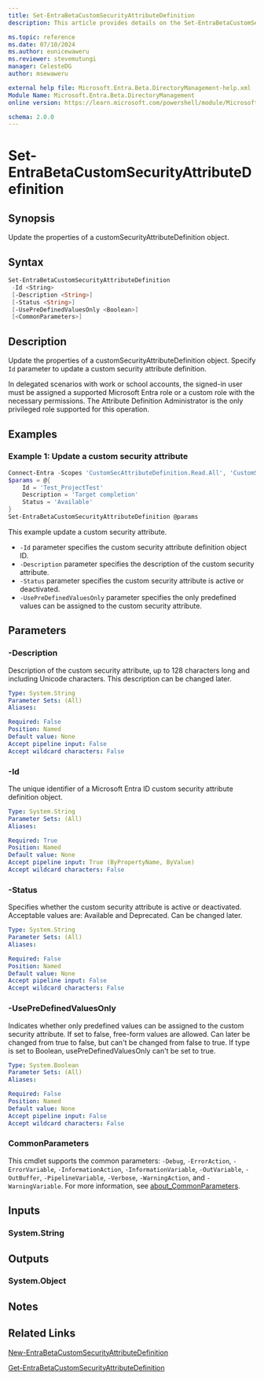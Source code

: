 ```yaml
---
title: Set-EntraBetaCustomSecurityAttributeDefinition
description: This article provides details on the Set-EntraBetaCustomSecurityAttributeDefinition command.

ms.topic: reference
ms.date: 07/10/2024
ms.author: eunicewaweru
ms.reviewer: stevemutungi
manager: CelesteDG
author: msewaweru

external help file: Microsoft.Entra.Beta.DirectoryManagement-help.xml
Module Name: Microsoft.Entra.Beta.DirectoryManagement
online version: https://learn.microsoft.com/powershell/module/Microsoft.Entra.Beta.DirectoryManagement/Set-EntraBetaCustomSecurityAttributeDefinition

schema: 2.0.0
---
```


# Set-EntraBetaCustomSecurityAttributeDefinition

## Synopsis

Update the properties of a customSecurityAttributeDefinition object.

## Syntax

```powershell
Set-EntraBetaCustomSecurityAttributeDefinition
 -Id <String>
 [-Description <String>]
 [-Status <String>]
 [-UsePreDefinedValuesOnly <Boolean>]
 [<CommonParameters>]
```

## Description

Update the properties of a customSecurityAttributeDefinition object. Specify `Id` parameter to update a custom security attribute definition.

In delegated scenarios with work or school accounts, the signed-in user must be assigned a supported Microsoft Entra role or a custom role with the necessary permissions. The Attribute Definition Administrator is the only privileged role supported for this operation.

## Examples

### Example 1: Update a custom security attribute

```powershell
Connect-Entra -Scopes 'CustomSecAttributeDefinition.Read.All', 'CustomSecAttributeDefinition.ReadWrite.All'
$params = @{
    Id = 'Test_ProjectTest'
    Description = 'Target completion'
    Status = 'Available' 
}
Set-EntraBetaCustomSecurityAttributeDefinition @params
```

This example update a custom security attribute.

- `-Id` parameter specifies the custom security attribute definition object ID.
- `-Description` parameter specifies the description of the custom security attribute.
- `-Status` parameter specifies the custom security attribute is active or deactivated.
- `-UsePreDefinedValuesOnly` parameter specifies the only predefined values can be assigned to the custom security attribute.

## Parameters

### -Description

Description of the custom security attribute, up to 128 characters long and including Unicode characters. This description can be changed later.

```yaml
Type: System.String
Parameter Sets: (All)
Aliases:

Required: False
Position: Named
Default value: None
Accept pipeline input: False
Accept wildcard characters: False
```

### -Id

The unique identifier of a Microsoft Entra ID custom security attribute definition object.

```yaml
Type: System.String
Parameter Sets: (All)
Aliases:

Required: True
Position: Named
Default value: None
Accept pipeline input: True (ByPropertyName, ByValue)
Accept wildcard characters: False
```

### -Status

Specifies whether the custom security attribute is active or deactivated. Acceptable values are: Available and Deprecated. Can be changed later.

```yaml
Type: System.String
Parameter Sets: (All)
Aliases:

Required: False
Position: Named
Default value: None
Accept pipeline input: False
Accept wildcard characters: False
```

### -UsePreDefinedValuesOnly

Indicates whether only predefined values can be assigned to the custom security attribute. If set to false, free-form values are allowed. Can later be changed from true to false, but can't be changed from false to true. If type is set to Boolean, usePreDefinedValuesOnly can't be set to true.

```yaml
Type: System.Boolean
Parameter Sets: (All)
Aliases:

Required: False
Position: Named
Default value: None
Accept pipeline input: False
Accept wildcard characters: False
```

### CommonParameters

This cmdlet supports the common parameters: `-Debug`, `-ErrorAction`, `-ErrorVariable`, `-InformationAction`, `-InformationVariable`, `-OutVariable`, `-OutBuffer`, `-PipelineVariable`, `-Verbose`, `-WarningAction`, and `-WarningVariable`. For more information, see [about_CommonParameters](https://go.microsoft.com/fwlink/?LinkID=113216).

## Inputs

### System.String

## Outputs

### System.Object

## Notes

## Related Links

[New-EntraBetaCustomSecurityAttributeDefinition](New-EntraBetaCustomSecurityAttributeDefinition.md)

[Get-EntraBetaCustomSecurityAttributeDefinition](Get-EntraBetaCustomSecurityAttributeDefinition.md)
